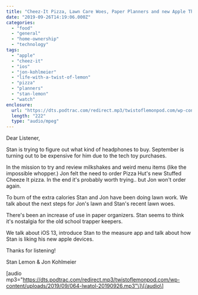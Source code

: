 ```yaml
---
title: "Cheez-It Pizza, Lawn Care Woes, Paper Planners and new Apple Things"
date: "2019-09-26T14:19:06.000Z"
categories: 
  - "food"
  - "general"
  - "home-ownership"
  - "technology"
tags: 
  - "apple"
  - "cheez-it"
  - "ios"
  - "jon-kohlmeier"
  - "life-with-a-twist-of-lemon"
  - "pizza"
  - "planners"
  - "stan-lemon"
  - "watch"
enclosure: 
  url: "https://dts.podtrac.com/redirect.mp3/twistoflemonpod.com/wp-content/uploads/2019/09/064-lwatol-20190926.mp3"
  length: "222"
  type: "audio/mpeg"
---
```


Dear Listener,

Stan is trying to figure out what kind of headphones to buy. September is turning out to be expensive for him due to the tech toy purchases.

In the mission to try and review milkshakes and weird menu items (like the impossible whopper.) Jon felt the need to order Pizza Hut's new Stuffed Cheeze It pizza. In the end it's probably worth trying.. but Jon won't order again.

To burn of the extra calories Stan and Jon have been doing lawn work. We talk about the next steps for Jon's lawn and Stan's recent lawn woes.

There's been an increase of use in paper organizers. Stan seems to think it's nostalgia for the old school trapper keepers.

We talk about iOS 13, introduce Stan to the measure app and talk about how Stan is liking his new apple devices.

Thanks for listening!

Stan Lemon & Jon Kohlmeier

\[audio mp3="https://dts.podtrac.com/redirect.mp3/twistoflemonpod.com/wp-content/uploads/2019/09/064-lwatol-20190926.mp3"\]\[/audio\]
